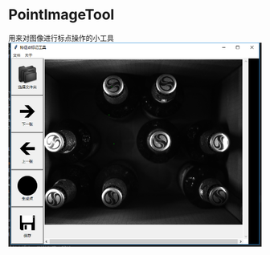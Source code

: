 # PointImageTool
用来对图像进行标点操作的小工具
![image text](https://github.com/wanbeila/PointImageTool/raw/master/img/full.png)
